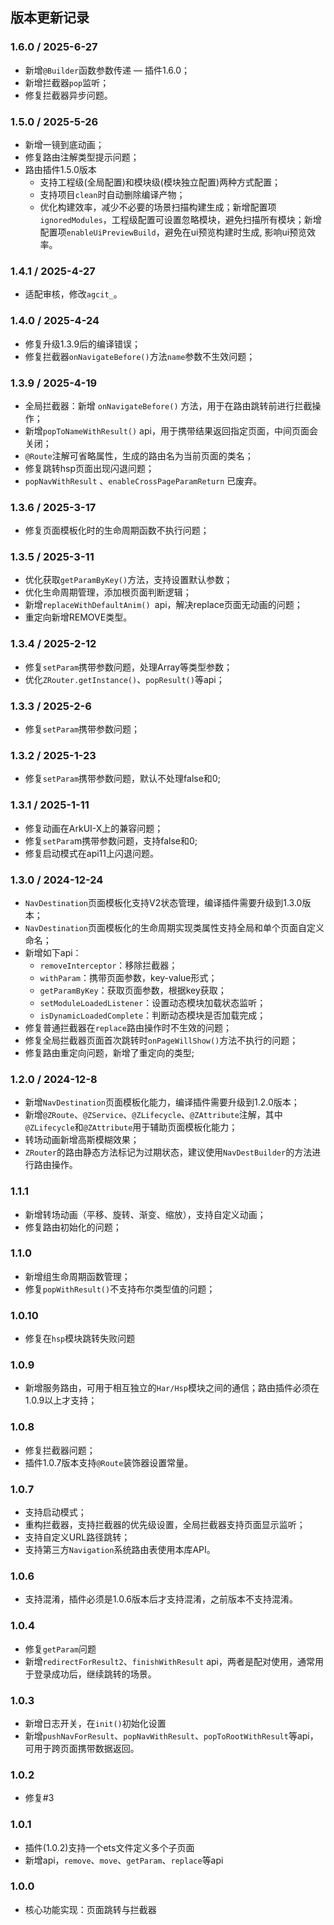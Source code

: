 
## 版本更新记录


### 1.6.0 / 2025-6-27

- 新增`@Builder`函数参数传递 — 插件1.6.0；
- 新增拦截器`pop`监听；
- 修复拦截器异步问题。

### 1.5.0 / 2025-5-26

- 新增一镜到底动画；
- 修复路由注解类型提示问题；
- 路由插件1.5.0版本
  - 支持工程级(全局配置)和模块级(模块独立配置)两种方式配置；
  - 支持项目`clean`时自动删除编译产物；
  - 优化构建效率，减少不必要的场景扫描构建生成；新增配置项`ignoredModules`，工程级配置可设置忽略模块，避免扫描所有模块；新增配置项`enableUiPreviewBuild`，避免在ui预览构建时生成, 影响ui预览效率。



### 1.4.1 / 2025-4-27

- 适配审核，修改`agcit_`。

### 1.4.0 / 2025-4-24

- 修复升级1.3.9后的编译错误；
- 修复拦截器`onNavigateBefore()`方法`name`参数不生效问题；

### 1.3.9 / 2025-4-19

- 全局拦截器：新增 `onNavigateBefore()` 方法，用于在路由跳转前进行拦截操作；
- 新增`popToNameWithResult()` api，用于携带结果返回指定页面，中间页面会关闭；
- `@Route`注解可省略属性，生成的路由名为当前页面的类名；
- 修复跳转hsp页面出现闪退问题；
- `popNavWithResult` 、`enableCrossPageParamReturn` 已废弃。

### 1.3.6 / 2025-3-17

- 修复页面模板化时的生命周期函数不执行问题；

### 1.3.5 / 2025-3-11

- 优化获取`getParamByKey()`方法，支持设置默认参数；
- 优化生命周期管理，添加根页面判断逻辑；
- 新增`replaceWithDefaultAnim() `api，解决replace页面无动画的问题；
- 重定向新增REMOVE类型。

### 1.3.4 / 2025-2-12

- 修复`setParam`携带参数问题，处理Array等类型参数；
- 优化`ZRouter.getInstance()`、`popResult()`等api；

### 1.3.3 / 2025-2-6

- 修复`setParam`携带参数问题；

### 1.3.2 / 2025-1-23

- 修复`setParam`携带参数问题，默认不处理false和0;

### 1.3.1 / 2025-1-11

- 修复动画在ArkUI-X上的兼容问题；
- 修复`setPara`m携带参数问题，支持false和0;
- 修复启动模式在api11上闪退问题。

### 1.3.0 / 2024-12-24

- `NavDestination`页面模板化支持V2状态管理，编译插件需要升级到1.3.0版本；
- `NavDestination`页面模板化的生命周期实现类属性支持全局和单个页面自定义命名；
- 新增如下api：
  - `removeInterceptor`：移除拦截器；
  - `withParam`：携带页面参数，key-value形式；
  - `getParamByKey`：获取页面参数，根据key获取；
  - `setModuleLoadedListener`：设置动态模块加载状态监听；
  - `isDynamicLoadedComplete`：判断动态模块是否加载完成；
- 修复普通拦截器在`replace`路由操作时不生效的问题；
- 修复全局拦截器页面首次跳转时`onPageWillShow()`方法不执行的问题；
- 修复路由重定向问题，新增了重定向的类型;

### 1.2.0 / 2024-12-8

- 新增`NavDestination`页面模板化能力，编译插件需要升级到1.2.0版本；
- 新增`@ZRoute`、`@ZService`、`@ZLifecycle`、`@ZAttribute`注解，其中`@ZLifecycle`和`@ZAttribute`用于辅助页面模板化能力；
- 转场动画新增高斯模糊效果；
- `ZRouter`的路由静态方法标记为过期状态，建议使用`NavDestBuilder`的方法进行路由操作。

### 1.1.1

- 新增转场动画（平移、旋转、渐变、缩放），支持自定义动画；
- 修复路由初始化的问题；

### 1.1.0

- 新增组生命周期函数管理；
- 修复`popWithResult()`不支持布尔类型值的问题；

### 1.0.10

- 修复在`hsp`模块跳转失败问题

### 1.0.9

- 新增服务路由，可用于相互独立的`Har/Hsp`模块之间的通信；路由插件必须在1.0.9以上才支持；


### 1.0.8

- 修复拦截器问题；
- 插件1.0.7版本支持`@Route`装饰器设置常量。

### 1.0.7

- 支持启动模式；
- 重构拦截器，支持拦截器的优先级设置，全局拦截器支持页面显示监听；
- 支持自定义URL路径跳转；
- 支持第三方`Navigation`系统路由表使用本库API。

### 1.0.6

- 支持混淆，插件必须是1.0.6版本后才支持混淆，之前版本不支持混淆。

### 1.0.4

- 修复`getParam`问题
- 新增`redirectForResult2`、`finishWithResult` api，两者是配对使用，通常用于登录成功后，继续跳转的场景。

### 1.0.3

- 新增日志开关，在`init()`初始化设置
- 新增`pushNavForResult`、`popNavWithResult`、`popToRootWithResult`等api，可用于跨页面携带数据返回。

### 1.0.2

- 修复#3

### 1.0.1

- 插件(1.0.2)支持一个ets文件定义多个子页面
- 新增api，`remove`、`move`、`getParam`、`replace`等api

### 1.0.0

- 核心功能实现：页面跳转与拦截器



